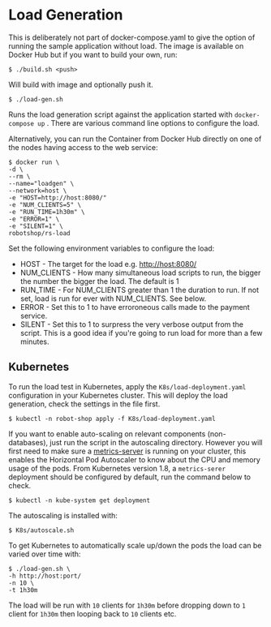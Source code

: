 # Load Generation

This is deliberately not part of docker-compose.yaml to give the option of running the sample application without load. The image is available on Docker Hub but if you want to build your own, run:

```shell
$ ./build.sh <push>
```

Will build with image and optionally push it.

```shell
$ ./load-gen.sh
```

Runs the load generation script against the application started with `docker-compose up` . There are various command line options to configure the load.

Alternatively, you can run the Container from Docker Hub directly on one of the nodes having access to the web service:

```shell
$ docker run \
-d \
--rm \
--name="loadgen" \
--network=host \
-e "HOST=http://host:8080/"
-e "NUM_CLIENTS=5" \
-e "RUN_TIME=1h30m" \
-e "ERROR=1" \
-e "SILENT=1" \
robotshop/rs-load
```

Set the following environment variables to configure the load:

* HOST - The target for the load e.g. [http://host:8080/](https://github.com/Netcracker/robot-shop/blob/master/load-gen/README.md)
* NUM_CLIENTS - How many simultaneous load scripts to run, the bigger the number the bigger the load. The default is 1
* RUN_TIME - For NUM_CLIENTS greater than 1 the duration to run. If not set, load is run for ever with NUM_CLIENTS. See below.
* ERROR - Set this to 1 to have erroroneous calls made to the payment service.
* SILENT - Set this to 1 to surpress the very verbose output from the script. This is a good idea if you're going to run load for more than a few minutes.

## Kubernetes

To run the load test in Kubernetes, apply the `K8s/load-deployment.yaml` configuration in your Kubernetes cluster. This will deploy the load generation, check the settings in the file first.

```shell
$ kubectl -n robot-shop apply -f K8s/load-deployment.yaml
```

If you want to enable auto-scaling on relevant components (non-databases), just run the script in the autoscaling directory. However you will first need to make sure  a [metrics-server](https://kubernetes.io/docs/tasks/debug-application-cluster/resource-metrics-pipeline/) is running on your cluster, this enables the Horizontal Pod Autoscaler to know about the CPU and memory usage of the pods. From Kubernetes version 1.8, a `metrics-serer` deployment should be configured by default, run the command below to check.

```shell
$ kubectl -n kube-system get deployment
```

The autoscaling is installed with:

```shell
$ K8s/autoscale.sh
```

To get Kubernetes to automatically scale up/down the pods the load can be varied over time with:

```shell
$ ./load-gen.sh \
-h http://host:port/
-n 10 \
-t 1h30m
```

The load will be run with `10` clients for `1h30m` before dropping down to `1` client for `1h30m` then looping back to `10` clients etc.
